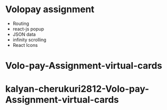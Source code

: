# Volopay assignment

- Routing
- react-js popup
- JSON data
- infinity scrolling
- React Icons
# Volo-pay-Assignment-virtual-cards
# kalyan-cherukuri2812-Volo-pay-Assignment-virtual-cards
